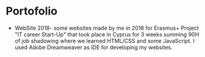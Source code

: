 # Portofolio
- WebSite 2018- some websites made by me in 2018 for Erasmus+ Project "IT career Start-Up" that took place in Cyprus for 3 weeks summing 90H of job shadowing where we learned HTML/CSS and some JavaScript. I used Adobe Dreamweaver as IDE for developing my websites.
